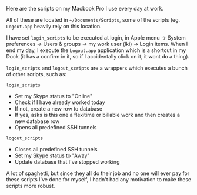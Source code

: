 Here are the scripts on my Macbook Pro I use every day at work.

All of these are located in `~/Documents/Scripts`, some of the scripts (eg. `Logout.app` heavily rely on this location.

I have set `login_scripts` to be executed at login, in Apple menu -> System preferences -> Users & groups -> my work user (lki) -> Login items.
When I end my day, I execute the `Logout.app` application which is a shortcut in my Dock (it has a confirm in it, so if I accidentally click on it, it wont do a thing).

`login_scripts` and `logout_scripts` are a wrappers which executes a bunch of other scripts, such as:

`login_scripts`
- Set my Skype status to "Online"
- Check if I have already worked today
 - If not, create a new row to database
 - If yes, asks is this one a flexitime or billable work and then creates a new database row
- Opens all predefined SSH tunnels

`logout_scripts`
- Closes all predefined SSH tunnels
- Set my Skype status to "Away"
- Update database that I've stopped working

A lot of spaghetti, but since they all do their job and no one will ever pay for these scripts I've done for myself, I hadn't had any motivation to make these scripts more robust.
